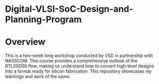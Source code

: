# Digital-VLSI-SoC-Design-and-Planning-Program
# Overview
This is a two-week long workshop conducted by VSD in partnership with NASSCOM. This course provides a comprehensive outlook of the RTL2GDSII flow, making us understand how to convert high-level designs into a format ready for silicon fabrication. This repository showcases my learnings and work of the same. 
